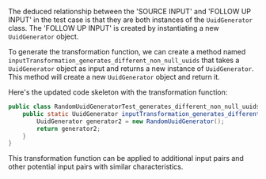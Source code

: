 The deduced relationship between the 'SOURCE INPUT' and 'FOLLOW UP INPUT' in the test case is that they are both instances of the `UuidGenerator` class. The 'FOLLOW UP INPUT' is created by instantiating a new `UuidGenerator` object.

To generate the transformation function, we can create a method named `inputTransformation_generates_different_non_null_uuids` that takes a `UuidGenerator` object as input and returns a new instance of `UuidGenerator`. This method will create a new `UuidGenerator` object and return it.

Here's the updated code skeleton with the transformation function:

```java
public class RandomUuidGeneratorTest_generates_different_non_null_uuids {
    public static UuidGenerator inputTransformation_generates_different_non_null_uuids(UuidGenerator generator)  {
        UuidGenerator generator2 = new RandomUuidGenerator();
        return generator2;
    }
}
```

This transformation function can be applied to additional input pairs and other potential input pairs with similar characteristics.